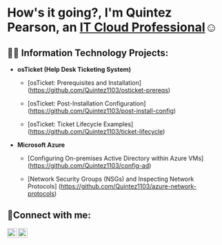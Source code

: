 <h1>How's it going?, I'm Quintez Pearson, an <a href="https://linkedin.com/in/Josh">IT Cloud Professional</a>☺</h1>

<h2>👨‍💻 Information Technology Projects:</h2>

- <b>osTicket (Help Desk Ticketing System)</b>
  - [osTicket: Prerequisites and Installation]
  (https://github.com/Quintez1103/osticket-prereqs)
  
  - [osTicket: Post-Installation Configuration]
  (https://github.com/Quintez1103/post-install-config)

  - [osTicket: Ticket Lifecycle Examples]
    (https://github.com/Quintez1103/ticket-lifecycle)

- <b>Microsoft Azure</b>
  - [Configuring On-premises Active Directory within Azure VMs]
  (https://github.com/Quintez1103/config-ad)

  - [Network Security Groups (NSGs) and Inspecting Network Protocols]
  (https://github.com/Quintez1103/azure-network-protocols)

<h2>🤳Connect with me:</h2>

[<img align="left" alt="Josh | Twitter" width="22px" src="https://cdn.jsdelivr.net/npm/simple-icons@v3/icons/twitter.svg" />][twitter] 
[<img align="left" alt="Josh | LinkedIn" width="22px" src="https://cdn.jsdelivr.net/npm/simple-icons@v3/icons/linkedin.svg" />][linkedin] 

[twitter]: https://twitter.com/home
[linkedin]: https://www.linkedin.com/in/quintezpearson/
